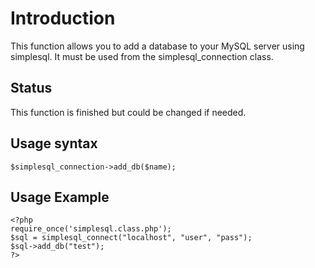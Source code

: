 # Introduction #

This function allows you to add a database to your MySQL server using simplesql. It must be used from the simplesql\_connection class.

## Status ##

This function is finished but could be changed if needed.

## Usage syntax ##

```
$simplesql_connection->add_db($name);
```

## Usage Example ##

```
<?php
require_once('simplesql.class.php');
$sql = simplesql_connect("localhost", "user", "pass");
$sql->add_db("test");
?>
```